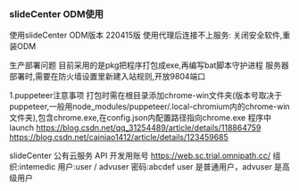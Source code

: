 <!--
 * @Author: cwx
 * @Description:
 * @Date: 2022-06-10 16:13:43
 * @LastEditTime: 2022-08-10 10:58:50
 * @FilePath: \ReportSystem_Demo\document\note.md
-->

### slideCenter ODM使用
使用slideCenter ODM版本 220415版
使用代理后连接不上服务: 关闭安全软件,重装ODM

生产部署问题
目前采用的是pkg把程序打包成exe,再编写bat脚本守护进程
服务器部署时,需要在防火墙设置里新建入站规则,开放9804端口

1.puppeteer注意事项
打包时需在根目录添加chrome-win文件夹(版本号取决于puppeteer,一般用node_modules/puppeteer/.local-chromium内的chrome-win文件夹),包含chrome.exe,在config.json内配置路径指向chrome.exe
程序中launch
https://blog.csdn.net/qq_31254489/article/details/118864759
https://blog.csdn.net/cainiao1412/article/details/123459685


slideCenter 公有云服务 API 开发用账号
https://web.sc.trial.omnipath.cc/
组织:intemedic
用户:user / advuser
密码:abcdef
user 是普通用户，advuser 是高级用户